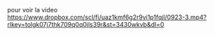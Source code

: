 pour voir la video https://www.dropbox.com/scl/fi/uaz1kmf6g2r9vi1p1fqjl/0923-3.mp4?rlkey=tolgk07j7thk709q0q0jls39r&st=3430wkvb&dl=0
